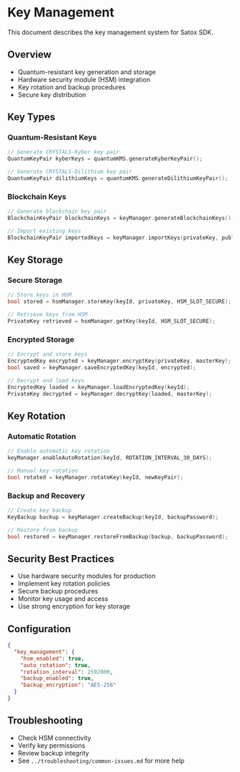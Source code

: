 # Key Management

This document describes the key management system for Satox SDK.

## Overview
- Quantum-resistant key generation and storage
- Hardware security module (HSM) integration
- Key rotation and backup procedures
- Secure key distribution

## Key Types

### Quantum-Resistant Keys
```cpp
// Generate CRYSTALS-Kyber key pair
QuantumKeyPair kyberKeys = quantumKMS.generateKyberKeyPair();

// Generate CRYSTALS-Dilithium key pair
QuantumKeyPair dilithiumKeys = quantumKMS.generateDilithiumKeyPair();
```

### Blockchain Keys
```cpp
// Generate blockchain key pair
BlockchainKeyPair blockchainKeys = keyManager.generateBlockchainKeys();

// Import existing keys
BlockchainKeyPair importedKeys = keyManager.importKeys(privateKey, publicKey);
```

## Key Storage

### Secure Storage
```cpp
// Store keys in HSM
bool stored = hsmManager.storeKey(keyId, privateKey, HSM_SLOT_SECURE);

// Retrieve keys from HSM
PrivateKey retrieved = hsmManager.getKey(keyId, HSM_SLOT_SECURE);
```

### Encrypted Storage
```cpp
// Encrypt and store keys
EncryptedKey encrypted = keyManager.encryptKey(privateKey, masterKey);
bool saved = keyManager.saveEncryptedKey(keyId, encrypted);

// Decrypt and load keys
EncryptedKey loaded = keyManager.loadEncryptedKey(keyId);
PrivateKey decrypted = keyManager.decryptKey(loaded, masterKey);
```

## Key Rotation

### Automatic Rotation
```cpp
// Enable automatic key rotation
keyManager.enableAutoRotation(keyId, ROTATION_INTERVAL_30_DAYS);

// Manual key rotation
bool rotated = keyManager.rotateKey(keyId, newKeyPair);
```

### Backup and Recovery
```cpp
// Create key backup
KeyBackup backup = keyManager.createBackup(keyId, backupPassword);

// Restore from backup
bool restored = keyManager.restoreFromBackup(backup, backupPassword);
```

## Security Best Practices
- Use hardware security modules for production
- Implement key rotation policies
- Secure backup procedures
- Monitor key usage and access
- Use strong encryption for key storage

## Configuration
```json
{
  "key_management": {
    "hsm_enabled": true,
    "auto_rotation": true,
    "rotation_interval": 2592000,
    "backup_enabled": true,
    "backup_encryption": "AES-256"
  }
}
```

## Troubleshooting
- Check HSM connectivity
- Verify key permissions
- Review backup integrity
- See `../troubleshooting/common-issues.md` for more help 